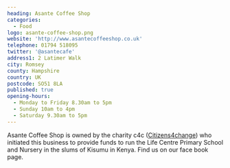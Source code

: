 ```yaml
---
heading: Asante Coffee Shop
categories:
  - Food
logo: asante-coffee-shop.png
website: 'http://www.asantecoffeeshop.co.uk'
telephone: 01794 518095
twitter: '@asantecafe'
address1: 2 Latimer Walk
city: Romsey
county: Hampshire
country: UK
postcode: SO51 8LA
published: true
opening-hours:
  - Monday to Friday 8.30am to 5pm
  - Sunday 10am to 4pm
  - Saturday 9.30am to 5pm
---
```

Asante Coffee Shop is owned by the charity c4c ([Citizens4change](http://www.citizens4change.co.uk)) who initiated this business to provide funds to run the Life Centre Primary School and Nursery in the slums of Kisumu in Kenya.
Find us on our face book page.
